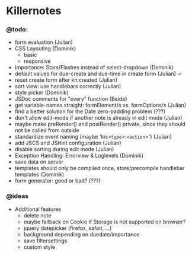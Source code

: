 # Killernotes

### @todo:

  - form evaluation (Julian)
  - CSS Layouting (Dominik)
    - basic
    - responsive
  - Importance: Stars/Flashes instead of select-dropdown (Dominik)
  - default values for due-create and due-time in create form (Julian) ✓
  - reset create form after kn:created (Julian)
  - sort view: use handlebars correctly (Julian)
  - style picker (Dominik)
  - JSDoc comments for "every" function (Beide)
  - get variable-names straight: formElement/s vs. formOptions/s (Julian)
  - find a better solution for the Date zero-padding problem (???)
  - don't allow edit-mode if another note is already in edit mode (Julian)
  - maybe make preRender() and postRender() private, since they should not be called from outside
  - standardize event naming (maybe 'kn:`<type`>:`<action`>') (Julian)
  - add JSCS and JSHint configuration (Julian)
  - disable sorting during edit mode (Julian)
  - Exception Handling: Errorview & Loglevels (Dominik)
  - save data on server
  - templates should only be compiled once,  store/precompile handlebar templates (Dominik)
  - form generator: good or bad? (???)

### @ideas
  - Additional features
    - delete note
    - maybe fallback on Cookie if Storage is not supported on browser?
    - jquery datepicker (firefox, safari, ...)
    - background depending on duedate/importance
    - save filtersettings
    - custom style
